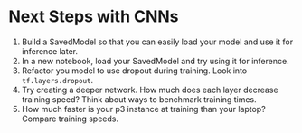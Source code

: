 # Next Steps with CNNs

1. Build a SavedModel so that you can easily load your model and use it for inference later.
1. In a new notebook, load your SavedModel and try using it for inference.
1. Refactor you model to use dropout during training. Look into `tf.layers.dropout`.
1. Try creating a deeper network. How much does each layer decrease training speed? Think about ways to benchmark training times.
1. How much faster is your p3 instance at training than your laptop? Compare training speeds.
